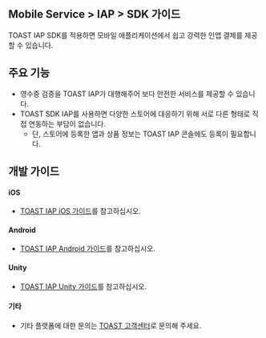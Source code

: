 ## Mobile Service > IAP > SDK 가이드
TOAST IAP SDK를 적용하면 모바일 애플리케이션에서 쉽고 강력한 인앱 결제를 제공할 수 있습니다.

## 주요 기능

* 영수증 검증을 TOAST IAP가 대행해주어 보다 안전한 서비스를 제공할 수 있습니다.
* TOAST SDK IAP를 사용하면 다양한 스토어에 대응하기 위해 서로 다른 형태로 직접 연동하는 부담이 없습니다.
    * 단, 스토어에 등록한 앱과 상품 정보는 TOAST IAP 콘솔에도 등록이 필요합니다.

## 개발 가이드

#### iOS
* [TOAST IAP iOS 가이드](https://docs.toast.com/ko/TOAST/ko/toast-sdk/iap-ios/)를 참고하십시오.

#### Android
* [TOAST IAP Android 가이드](https://docs.toast.com/ko/TOAST/ko/toast-sdk/iap-android/)를 참고하십시오.

#### Unity
* [TOAST IAP Unity 가이드](https://docs.toast.com/ko/TOAST/ko/toast-sdk/iap-unity/)를 참고하십시오.

#### 기타
* 기타 플랫폼에 대한 문의는 [TOAST 고객센터](https://toast.com/support/inquiry?alias=tab3_06)로 문의해 주세요.